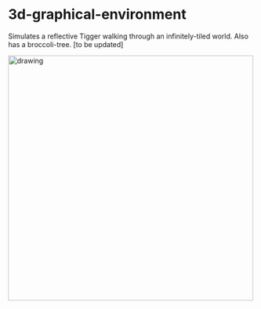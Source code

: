 # 3d-graphical-environment

Simulates a reflective Tigger walking through an infinitely-tiled world. Also has a broccoli-tree.
[to be updated]

<img src="https://github.com/eutopi/3d-graphical-environment/blob/master/Meshes/screenshot.png" alt="drawing" width="500"/>
